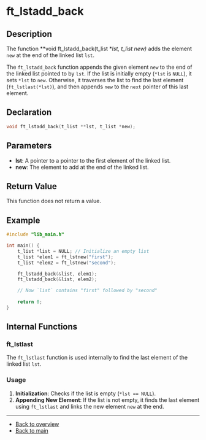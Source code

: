 # ft_lstadd_back

## Description

The function **void ft_lstadd_back(t_list **lst, t_list *new)** adds the element `new` at the end of the linked list `lst`.

The `ft_lstadd_back` function appends the given element `new` to the end of the linked list pointed to by `lst`. If the list is initially empty (`*lst` is `NULL`), it sets `*lst` to `new`. Otherwise, it traverses the list to find the last element (`ft_lstlast(*lst)`), and then appends `new` to the `next` pointer of this last element.

## Declaration

```c
void ft_lstadd_back(t_list **lst, t_list *new);
```

## Parameters

- **lst**: A pointer to a pointer to the first element of the linked list.
- **new**: The element to add at the end of the linked list.

## Return Value

This function does not return a value.

## Example

```c
#include "lib_main.h"

int main() {
    t_list *list = NULL; // Initialize an empty list
    t_list *elem1 = ft_lstnew("first");
    t_list *elem2 = ft_lstnew("second");

    ft_lstadd_back(&list, elem1);
    ft_lstadd_back(&list, elem2);

    // Now `list` contains "first" followed by "second"
    
    return 0;
}
```

## Internal Functions

### ft_lstlast

The `ft_lstlast` function is used internally to find the last element of the linked list `lst`.

### Usage

1. **Initialization**: Checks if the list is empty (`*lst == NULL`).
2. **Appending New Element**: If the list is not empty, it finds the last element using `ft_lstlast` and links the new element `new` at the end.

---

- [Back to overview](../Overview_about_function.md)
- [Back to main](/)
